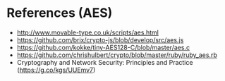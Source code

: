 # References (AES)

- http://www.movable-type.co.uk/scripts/aes.html
- https://github.com/brix/crypto-js/blob/develop/src/aes.js
- https://github.com/kokke/tiny-AES128-C/blob/master/aes.c
- https://github.com/chrishulbert/crypto/blob/master/ruby/ruby_aes.rb
- Cryptography and Network Security: Principles and Practice (https://g.co/kgs/UUEmv7)
